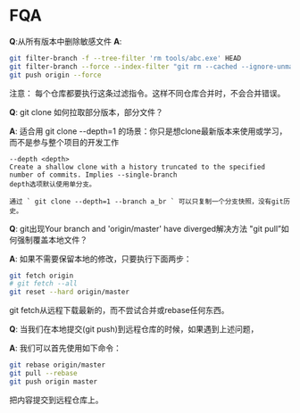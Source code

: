 # FQA

**Q**:从所有版本中删除敏感文件
**A**:

``` bash
git filter-branch -f --tree-filter 'rm tools/abc.exe' HEAD 
git filter-branch --force --index-filter "git rm --cached --ignore-unmatch sensorRecogn/titanic.HDF5" --prune-empty --tag-name-filter cat -- --all
git push origin --force
```
注意： 每个仓库都要执行这条过滤指令。这样不同仓库合并时，不会合并错误。



**Q**: git clone 如何拉取部分版本，部分文件？

**A**: 
适合用 git clone --depth=1 的场景：你只是想clone最新版本来使用或学习，而不是参与整个项目的开发工作
```
--depth <depth>
Create a shallow clone with a history truncated to the specified number of commits. Implies --single-branch 
depth选项默认使用单分支。

通过 ` git clone --depth=1 --branch a_br ` 可以只复制一个分支快照，没有git历史。
```



**Q**: git出现Your branch and 'origin/master' have diverged解决方法
"git pull”如何强制覆盖本地文件？

**A**: 如果不需要保留本地的修改，只要执行下面两步：
``` bash
git fetch origin
# git fetch --all
git reset --hard origin/master
```
git fetch从远程下载最新的，而不尝试合并或rebase任何东西。



**Q**: 当我们在本地提交(git push)到远程仓库的时候，如果遇到上述问题，

**A**: 我们可以首先使用如下命令：
``` bash
git rebase origin/master
git pull --rebase
git push origin master
```
把内容提交到远程仓库上。